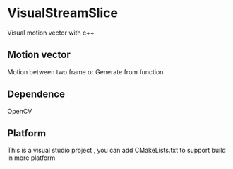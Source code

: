 # VisualStreamSlice
Visual motion vector with c++
## Motion vector
Motion between two frame or Generate from function
## Dependence
OpenCV
## Platform
This is a visual studio project , you can add CMakeLists.txt to support build in more platform

